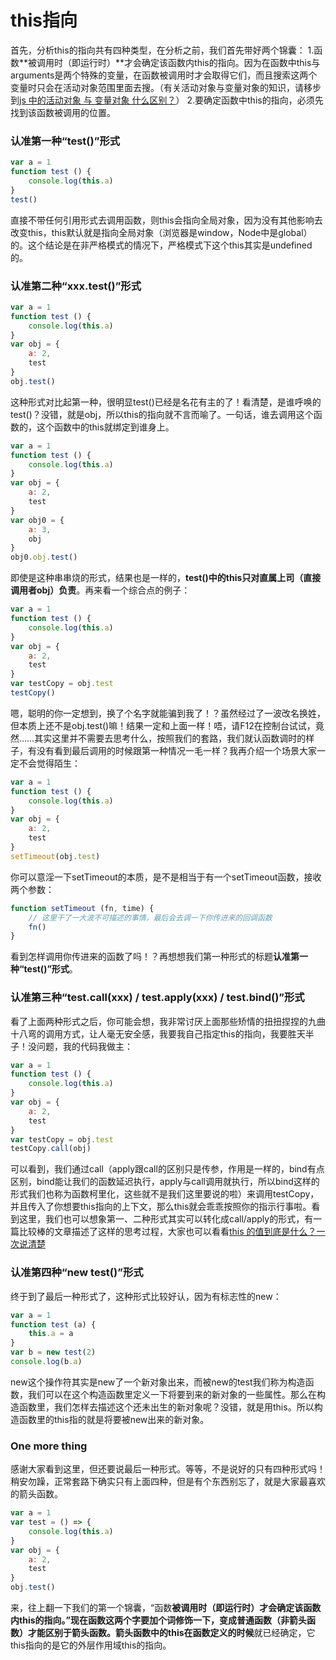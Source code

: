 # this指向

首先，分析this的指向共有四种类型，在分析之前，我们首先带好两个锦囊：
1.函数**被调用时（即运行时）**才会确定该函数内this的指向。因为在函数中this与arguments是两个特殊的变量，在函数被调用时才会取得它们，而且搜索这两个变量时只会在活动对象范围里面去搜。（有关活动对象与变量对象的知识，请移步到[js 中的活动对象 与 变量对象 什么区别？](https://www.zhihu.com/question/36393048)）
2.要确定函数中this的指向，必须先找到该函数被调用的位置。

### 认准第一种“test()”形式

```js
var a = 1
function test () {
    console.log(this.a)
}
test()
```

直接不带任何引用形式去调用函数，则this会指向全局对象，因为没有其他影响去改变this，this默认就是指向全局对象（浏览器是window，Node中是global）的。这个结论是在非严格模式的情况下，严格模式下这个this其实是undefined的。

### 认准第二种“xxx.test()”形式

```js
var a = 1
function test () {
    console.log(this.a)
}
var obj = {
    a: 2,
    test
}
obj.test()
```

这种形式对比起第一种，很明显test()已经是名花有主的了！看清楚，是谁呼唤的test()？没错，就是obj，所以this的指向就不言而喻了。一句话，谁去调用这个函数的，这个函数中的this就绑定到谁身上。

```js
var a = 1
function test () {
    console.log(this.a)
}
var obj = {
    a: 2,
    test
}
var obj0 = {
    a: 3,
    obj 
}
obj0.obj.test()
```

即使是这种串串烧的形式，结果也是一样的，**test()中的this只对直属上司（直接调用者obj）负责**。再来看一个综合点的例子：

```js
var a = 1
function test () {
    console.log(this.a)
}
var obj = {
    a: 2,
    test
}
var testCopy = obj.test
testCopy()
```

嗯，聪明的你一定想到，换了个名字就能骗到我了！？虽然经过了一波改名换姓，但本质上还不是obj.test()嘛！结果一定和上面一样！唔，请F12在控制台试试，竟然……其实这里并不需要去思考什么，按照我们的套路，我们就认函数调时的样子，有没有看到最后调用的时候跟第一种情况一毛一样？我再介绍一个场景大家一定不会觉得陌生：

```js
var a = 1
function test () {
    console.log(this.a)
}
var obj = {
    a: 2,
    test
}
setTimeout(obj.test)
```

你可以意淫一下setTimeout的本质，是不是相当于有一个setTimeout函数，接收两个参数：

```js
function setTimeout (fn, time) {
    // 这里干了一大波不可描述的事情，最后会去调一下你传进来的回调函数
    fn()
}
```

看到怎样调用你传进来的函数了吗！？再想想我们第一种形式的标题**认准第一种“test()”形式**。

### 认准第三种“test.call(xxx) / test.apply(xxx) / test.bind()”形式

看了上面两种形式之后，你可能会想，我非常讨厌上面那些矫情的扭扭捏捏的九曲十八弯的调用方式，让人毫无安全感，我要我自己指定this的指向，我要胜天半子！没问题，我的代码我做主：

```js
var a = 1
function test () {
    console.log(this.a)
}
var obj = {
    a: 2,
    test
}
var testCopy = obj.test
testCopy.call(obj)
```

可以看到，我们通过call（apply跟call的区别只是传参，作用是一样的，bind有点区别，bind能让我们的函数延迟执行，apply与call调用就执行，所以bind这样的形式我们也称为函数柯里化，这些就不是我们这里要说的啦）来调用testCopy，并且传入了你想要this指向的上下文，那么this就会乖乖按照你的指示行事啦。看到这里，我们也可以想象第一、二种形式其实可以转化成call/apply的形式，有一篇比较棒的文章描述了这样的思考过程，大家也可以看看[this 的值到底是什么？一次说清楚](https://zhuanlan.zhihu.com/p/23804247)

### 认准第四种“new test()”形式

终于到了最后一种形式了，这种形式比较好认，因为有标志性的new：

```js
var a = 1
function test (a) {
    this.a = a
}
var b = new test(2)
console.log(b.a)
```

new这个操作符其实是new了一个新对象出来，而被new的test我们称为构造函数，我们可以在这个构造函数里定义一下将要到来的新对象的一些属性。那么在构造函数里，我们怎样去描述这个还未出生的新对象呢？没错，就是用this。所以构造函数里的this指的就是将要被new出来的新对象。

### One more thing

感谢大家看到这里，但还要说最后一种形式。等等，不是说好的只有四种形式吗！稍安勿躁，正常套路下确实只有上面四种，但是有个东西别忘了，就是大家最喜欢的箭头函数。

```js
var a = 1
var test = () => {
    console.log(this.a)
}
var obj = {
    a: 2,
    test
}
obj.test()
```

来，往上翻一下我们的第一个锦囊，“函数**被调用时（即运行时）**才会确定该函数内this的指向。”现在函数这两个字要加个词修饰一下，变成普通函数（非箭头函数）才能区别于箭头函数。箭头函数中的this在**函数定义的时候**就已经确定，它this指向的是它的外层作用域this的指向。